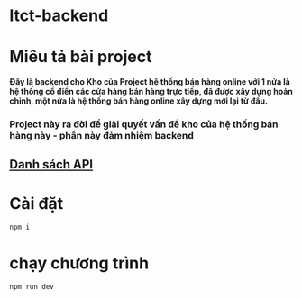 # ltct-backend
# Miêu tả bài project
**Đây là backend cho Kho của Project hệ thống bán hàng online với 1 nửa là hệ thống cổ điển các cửa hàng bán hàng trực tiếp, đã được xây dựng hoản chỉnh, một nửa là hệ thống bán hàng online xây dựng mới lại từ đầu.**

### Project này ra đời để giải quyết vấn đề kho của hệ thống bán hàng này - phần này đảm nhiệm backend
## [Danh sách API](https://docs.google.com/spreadsheets/d/1Z9Z5VmUcC39Azya5PNlgdXaokzKLlJepcmOL99qToHE/edit?fbclid=IwAR0lHdTpUdr1kfRi8F2ZlwAWZY8df9qatnbWesVcyFYWE5YQRNyTWDismCQ#gid=1154392087) 


# Cài đặt
```
npm i
```

# chạy chương trình 
```
npm run dev
```
